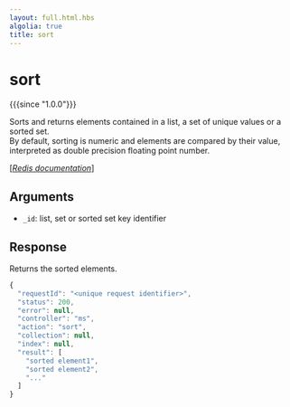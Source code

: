 ```yaml
---
layout: full.html.hbs
algolia: true
title: sort
---
```



# sort

{{{since "1.0.0"}}}

Sorts and returns elements contained in a list, a set of unique values or a sorted set.  
By default, sorting is numeric and elements are compared by their value, interpreted as double precision floating point number.

[[_Redis documentation_]](https://redis.io/commands/sort)


## Arguments

* `_id`: list, set or sorted set key identifier


## Response

Returns the sorted elements.

```javascript
{
  "requestId": "<unique request identifier>",
  "status": 200,
  "error": null,
  "controller": "ms",
  "action": "sort",
  "collection": null,
  "index": null,
  "result": [
    "sorted element1",
    "sorted element2",
    "..."
  ]
}
```
